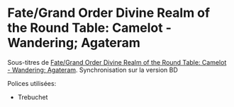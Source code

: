 # Fate/Grand Order Divine Realm of the Round Table: Camelot - Wandering; Agateram

Sous-titres de [Fate/Grand Order Divine Realm of the Round Table: Camelot - Wandering; Agateram](https://anilist.co/anime/103276). Synchronisation sur la version BD

Polices utilisées:
- Trebuchet